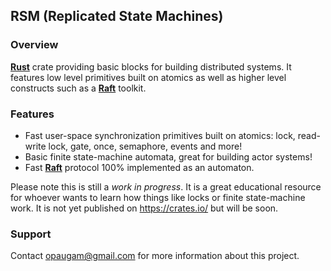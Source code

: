 ## RSM (Replicated State Machines)

### Overview

[**Rust**](https://www.rust-lang.org) crate providing basic blocks for building distributed
systems. It features low level primitives built on atomics as well as higher level constructs such
as a [**Raft**](https://raft.github.io/) toolkit.

### Features

 * Fast user-space synchronization primitives built on atomics: lock, read-write lock, gate, once,
   semaphore, events and more!
 * Basic finite state-machine automata, great for building actor systems!
 * Fast [**Raft**](https://raft.github.io/) protocol 100% implemented as an automaton.


Please note this is still a *work in progress*. It is a great educational resource for whoever
wants to learn how things like locks or finite state-machine work. It is not yet published on
https://crates.io/ but will be soon.

### Support

Contact opaugam@gmail.com for more information about this project.
